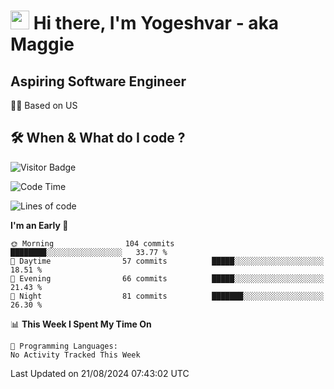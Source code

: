<h1><img src="https://emojis.slackmojis.com/emojis/images/1531849430/4246/blob-sunglasses.gif?1531849430" width="30"/> Hi there, I'm Yogeshvar - aka Maggie</h1>

## Aspiring Software Engineer
🏂🏻  Based on US 

## 🛠 When & What do I code ?  

![Visitor Badge](https://visitor-badge.feriirawann.repl.co?username=yogeshvar&repo=yogeshvar&label=Visitors&style=plastic&color=%23457BFF&contentType=svg)

<!--START_SECTION:waka-->
![Code Time](http://img.shields.io/badge/Code%20Time-2%2C919%20hrs%2051%20mins-blue)

![Lines of code](https://img.shields.io/badge/From%20Hello%20World%20I%27ve%20Written-497.6%20thousand%20lines%20of%20code-blue)

**I'm an Early 🐤** 

```text
🌞 Morning                104 commits         ████████░░░░░░░░░░░░░░░░░   33.77 % 
🌆 Daytime                57 commits          █████░░░░░░░░░░░░░░░░░░░░   18.51 % 
🌃 Evening                66 commits          █████░░░░░░░░░░░░░░░░░░░░   21.43 % 
🌙 Night                  81 commits          ███████░░░░░░░░░░░░░░░░░░   26.30 % 
```


📊 **This Week I Spent My Time On** 

```text
💬 Programming Languages: 
No Activity Tracked This Week
```


 Last Updated on 21/08/2024 07:43:02 UTC
<!--END_SECTION:waka-->
